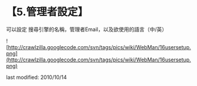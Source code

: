 # 【5.管理者設定】 #

可以設定 搜尋引擎的名稱，管理者Email，以及欲使用的語言（中/英）

![http://crawlzilla.googlecode.com/svn/tags/pics/wiki/WebMan/16usersetup.png](http://crawlzilla.googlecode.com/svn/tags/pics/wiki/WebMan/16usersetup.png)

last modified: 2010/10/14